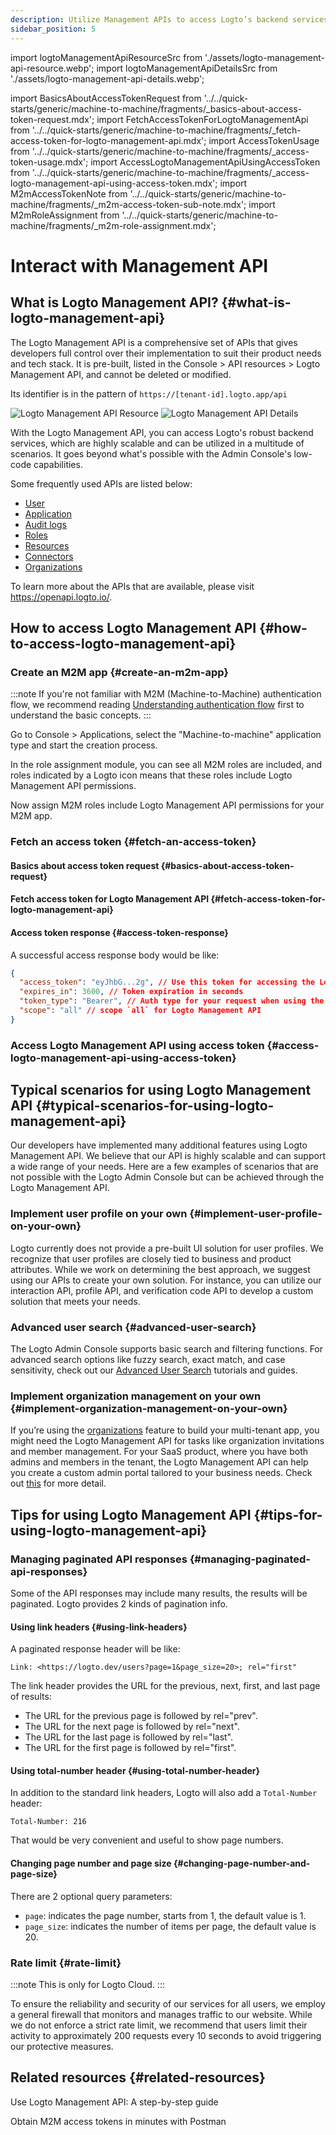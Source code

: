 ```yaml
---
description: Utilize Management APIs to access Logto’s backend services, scaling your CIAM system with user management, account settings, identity verification, and multi-tenant architecture.
sidebar_position: 5
---
```


import logtoManagementApiResourceSrc from './assets/logto-management-api-resource.webp';
import logtoManagementApiDetailsSrc from './assets/logto-management-api-details.webp';

import BasicsAboutAccessTokenRequest from '../../quick-starts/generic/machine-to-machine/fragments/\_basics-about-access-token-request.mdx';
import FetchAccessTokenForLogtoManagementApi from '../../quick-starts/generic/machine-to-machine/fragments/\_fetch-access-token-for-logto-management-api.mdx';
import AccessTokenUsage from '../../quick-starts/generic/machine-to-machine/fragments/\_access-token-usage.mdx';
import AccessLogtoManagementApiUsingAccessToken from '../../quick-starts/generic/machine-to-machine/fragments/\_access-logto-management-api-using-access-token.mdx';
import M2mAccessTokenNote from '../../quick-starts/generic/machine-to-machine/fragments/\_m2m-access-token-sub-note.mdx';
import M2mRoleAssignment from '../../quick-starts/generic/machine-to-machine/fragments/\_m2m-role-assignment.mdx';

# Interact with Management API

## What is Logto Management API? {#what-is-logto-management-api}

The Logto Management API is a comprehensive set of APIs that gives developers full control over their implementation to suit their product needs and tech stack. It is pre-built, listed in the <CloudLink to="/api-resources">Console > API resources > Logto Management API</CloudLink>, and cannot be deleted or modified.

Its identifier is in the pattern of `https://[tenant-id].logto.app/api`

<img alt="Logto Management API Resource" src={logtoManagementApiResourceSrc} />

<img alt="Logto Management API Details" src={logtoManagementApiDetailsSrc} />

With the Logto Management API, you can access Logto's robust backend services, which are highly scalable and can be utilized in a multitude of scenarios. It goes beyond what's possible with the Admin Console's low-code capabilities.

Some frequently used APIs are listed below:

- [User](https://openapi.logto.io/operation/operation-getuser)
- [Application](https://openapi.logto.io/operation/operation-listapplications)
- [Audit logs](https://openapi.logto.io/operation/operation-listlogs)
- [Roles](https://openapi.logto.io/operation/operation-listroles)
- [Resources](https://openapi.logto.io/operation/operation-listresources)
- [Connectors](https://openapi.logto.io/operation/operation-listconnectors)
- [Organizations](https://openapi.logto.io/operation/operation-listorganizations)

To learn more about the APIs that are available, please visit https://openapi.logto.io/.

## How to access Logto Management API {#how-to-access-logto-management-api}

### Create an M2M app {#create-an-m2m-app}

:::note
If you're not familiar with M2M (Machine-to-Machine) authentication flow, we recommend reading [Understanding authentication flow](/integrate-logto/integrate-logto-into-your-application/understand-authentication-flow/#machine-to-machine-authentication-flow) first to understand the basic concepts.
:::

Go to <CloudLink to="/applications">Console > Applications</CloudLink>, select the "Machine-to-machine" application type and start the creation process.

<M2mRoleAssignment />

In the role assignment module, you can see all M2M roles are included, and roles indicated by a Logto icon means that these roles include Logto Management API permissions.

Now assign M2M roles include Logto Management API permissions for your M2M app.

### Fetch an access token {#fetch-an-access-token}

#### Basics about access token request {#basics-about-access-token-request}

<BasicsAboutAccessTokenRequest />

#### Fetch access token for Logto Management API {#fetch-access-token-for-logto-management-api}

<FetchAccessTokenForLogtoManagementApi />

#### Access token response {#access-token-response}

A successful access response body would be like:

```json
{
  "access_token": "eyJhbG...2g", // Use this token for accessing the Logto Management API
  "expires_in": 3600, // Token expiration in seconds
  "token_type": "Bearer", // Auth type for your request when using the access token
  "scope": "all" // scope `all` for Logto Management API
}
```

<M2mAccessTokenNote />

### Access Logto Management API using access token {#access-logto-management-api-using-access-token}

<AccessTokenUsage />

<AccessLogtoManagementApiUsingAccessToken />

## Typical scenarios for using Logto Management API {#typical-scenarios-for-using-logto-management-api}

Our developers have implemented many additional features using Logto Management API. We believe that our API is highly scalable and can support a wide range of your needs. Here are a few examples of scenarios that are not possible with the Logto Admin Console but can be achieved through the Logto Management API.

### Implement user profile on your own {#implement-user-profile-on-your-own}

Logto currently does not provide a pre-built UI solution for user profiles. We recognize that user profiles are closely tied to business and product attributes. While we work on determining the best approach, we suggest using our APIs to create your own solution. For instance, you can utilize our interaction API, profile API, and verification code API to develop a custom solution that meets your needs.

### Advanced user search {#advanced-user-search}

The Logto Admin Console supports basic search and filtering functions. For advanced search options like fuzzy search, exact match, and case sensitivity, check out our [Advanced User Search](/user-management/advanced-user-search) tutorials and guides.

### Implement organization management on your own {#implement-organization-management-on-your-own}

If you’re using the [organizations](/organizations) feature to build your multi-tenant app, you might need the Logto Management API for tasks like organization invitations and member management. For your SaaS product, where you have both admins and members in the tenant, the Logto Management API can help you create a custom admin portal tailored to your business needs. Check out [this](/end-user-flows/organization-experience/) for more detail.

## Tips for using Logto Management API {#tips-for-using-logto-management-api}

### Managing paginated API responses {#managing-paginated-api-responses}

Some of the API responses may include many results, the results will be paginated. Logto provides 2 kinds of pagination info.

#### Using link headers {#using-link-headers}

A paginated response header will be like:

```
Link: <https://logto.dev/users?page=1&page_size=20>; rel="first"
```

The link header provides the URL for the previous, next, first, and last page of results:

- The URL for the previous page is followed by rel="prev".
- The URL for the next page is followed by rel="next".
- The URL for the last page is followed by rel="last".
- The URL for the first page is followed by rel="first".

#### Using total-number header {#using-total-number-header}

In addition to the standard link headers, Logto will also add a `Total-Number` header:

```
Total-Number: 216
```

That would be very convenient and useful to show page numbers.

#### Changing page number and page size {#changing-page-number-and-page-size}

There are 2 optional query parameters:

- `page`: indicates the page number, starts from 1, the default value is 1.
- `page_size`: indicates the number of items per page, the default value is 20.

### Rate limit {#rate-limit}

:::note
This is only for Logto Cloud.
:::

To ensure the reliability and security of our services for all users, we employ a general firewall that monitors and manages traffic to our website. While we do not enforce a strict rate limit, we recommend that users limit their activity to approximately 200 requests every 10 seconds to avoid triggering our protective measures.

## Related resources {#related-resources}

<Url href="https://blog.logto.io/management-api">
  Use Logto Management API: A step-by-step guide
</Url>

<Url href="https://blog.logto.io/use-postman-to-obtain-m2m-access-token">Obtain M2M access tokens in minutes with Postman</Url>
